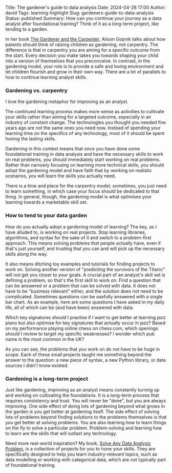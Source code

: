 Title: The gardener's guide to data analysis
Date: 2024-04-28 17:00
Author: david
Tags: learning-highlight
Slug: gardeners-guide-to-data-analysis
Status: published
Summary: How can you continue your journey as a data analyst after foundational training? Think of it as a long-term project, like tending to a garden.

In her book [The Gardener and the Carpenter](https://www.penguin.co.uk/books/411088/the-gardener-and-the-carpenter-by-alison-gopnik), Alison Gopnik talks about how parents should think of raising children as gardening, not carpentry. The difference is that in carpentry you are aiming for a specific outcome from the start. Every decision you make takes you towards shaping your child into a version of themselves that you preconceive. In contrast, in the gardening model, your role is to provide a safe and loving environment and let children flourish and grow in their own way. There are a lot of parallels to how to continue learning analyst skills.

### Gardening vs. carpentry

I love the gardening metaphor for improving as an analyst.

The continued learning process makes more sense as activities to cultivate your skills rather than aiming for a targeted outcome, especially in an industry of constant change. The technologies you thought you needed five years ago are not the same ones you need now. Instead of spending your learning time on the specifics of any technology, most of it should be spent honing the lasting skills.

Gardening in this context means that once you have done some foundational training in data analysis and have the necessary skills to work on real problems, you should immediately start working on real problems. Rather than narrowly focusing on learning more technical skills, you should adopt the gardening model and have faith that by working on realistic scenarios, you will learn the skills you actually need.

There is a time and place for the carpentry model; sometimes, you just need to learn something, in which case your focus should be dedicated to that thing. In general, though, the gardening model is what optimises your learning towards a marketable skill set.

### How to tend to your data garden

How do you actually adopt a gardening model of learning? The key, as I have alluded to, is working on real projects. Stop learning libraries, algorithms, and syntax for the sake of it and switch to a problem-first approach. This means solving problems that people actually have, even if that's just yourself, and trusting that you can and will pick up the necessary skills along the way.

It also means ditching toy examples and tutorials for finding projects to work on. Solving another version of "predicting the survivors of the Titanic" will not get you closer to your goals. A crucial part of an analyst's skill set is defining a problem, so that's the first skill to work on. Find a question that can be answered or a problem that can be solved with data. It does not have to be "business relevant" either, and the solution does not need to be complicated. Sometimes questions can be usefully answered with a single bar chart. As an example, here are some questions I have asked in my daily life, all of which can be (and have been) answered with data:

Which key signatures should I practise if I want to get better at learning jazz piano but also optimise for key signatures that actually occur in jazz?
Based on my performance playing online chess on chess.com, which openings should I review to target my specific weaknesses?
I wonder which pub name is the most common in the UK?

As you can see, the problems that you work on do not have to be huge in scope. Each of these small projects taught me something beyond the answer to the question: a new piece of syntax, a new Python library, or data sources I didn't know existed.

### Gardening is a long-term project

Just like gardening, improving as an analyst means constantly turning up and working on cultivating the foundations. It is a long-term process that requires consistency and trust. You will never be "done", but you are always improving. One side effect of doing lots of gardening beyond what grows in the garden is you get better at gardening itself. The side effect of solving lots of problems beyond finding solutions to the problems themselves is that you get better at solving problems. You are also learning how to learn things on the fly to solve a particular problem. Problem-solving and learning how to learn are the skills that will outlast any technology.

Need more real-world inspiration? My book, [Solve Any Data Analysis Problem](https://www.manning.com/books/solve-any-data-analysis-problem), is a collection of projects for you to hone your skills. They are specifically designed to help you learn industry-relevant topics, such as data modelling or working with categorical data, which are not typically part of foundational training.